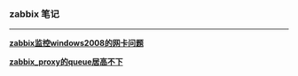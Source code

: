 ### zabbix 笔记

---

[**zabbix监控windows2008的网卡问题**](https://github.com/hwshang/doc.s/blob/master/zabbix/zabbix监控windows2008.md)

[**zabbix_proxy的queue居高不下**](https://github.com/hwshang/doc.s/blob/master/zabbix/zabbix_proxy的queue居高不下.md)
